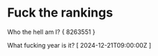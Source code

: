 # Fuck the rankings

Who the hell am I?
{ 8263551 }

What fucking year is it?
[ 2024-12-21T09:00:00Z ]
